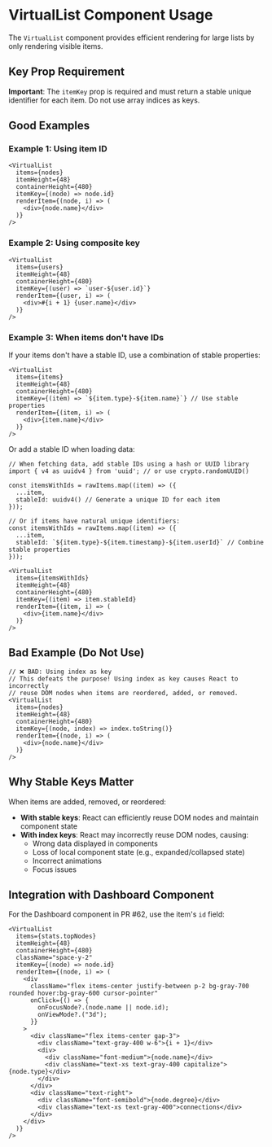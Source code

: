 # VirtualList Component Usage

The `VirtualList` component provides efficient rendering for large lists by only rendering visible items.

## Key Prop Requirement

**Important**: The `itemKey` prop is required and must return a stable unique identifier for each item. Do not use array indices as keys.

## Good Examples

### Example 1: Using item ID
```tsx
<VirtualList
  items={nodes}
  itemHeight={48}
  containerHeight={480}
  itemKey={(node) => node.id}
  renderItem={(node, i) => (
    <div>{node.name}</div>
  )}
/>
```

### Example 2: Using composite key
```tsx
<VirtualList
  items={users}
  itemHeight={48}
  containerHeight={480}
  itemKey={(user) => `user-${user.id}`}
  renderItem={(user, i) => (
    <div>#{i + 1} {user.name}</div>
  )}
/>
```

### Example 3: When items don't have IDs
If your items don't have a stable ID, use a combination of stable properties:
```tsx
<VirtualList
  items={items}
  itemHeight={48}
  containerHeight={480}
  itemKey={(item) => `${item.type}-${item.name}`} // Use stable properties
  renderItem={(item, i) => (
    <div>{item.name}</div>
  )}
/>
```

Or add a stable ID when loading data:
```tsx
// When fetching data, add stable IDs using a hash or UUID library
import { v4 as uuidv4 } from 'uuid'; // or use crypto.randomUUID()

const itemsWithIds = rawItems.map((item) => ({
  ...item,
  stableId: uuidv4() // Generate a unique ID for each item
}));

// Or if items have natural unique identifiers:
const itemsWithIds = rawItems.map((item) => ({
  ...item,
  stableId: `${item.type}-${item.timestamp}-${item.userId}` // Combine stable properties
}));

<VirtualList
  items={itemsWithIds}
  itemHeight={48}
  containerHeight={480}
  itemKey={(item) => item.stableId}
  renderItem={(item, i) => (
    <div>{item.name}</div>
  )}
/>
```

## Bad Example (Do Not Use)

```tsx
// ❌ BAD: Using index as key
// This defeats the purpose! Using index as key causes React to incorrectly 
// reuse DOM nodes when items are reordered, added, or removed.
<VirtualList
  items={nodes}
  itemHeight={48}
  containerHeight={480}
  itemKey={(node, index) => index.toString()}
  renderItem={(node, i) => (
    <div>{node.name}</div>
  )}
/>
```

## Why Stable Keys Matter

When items are added, removed, or reordered:
- **With stable keys**: React can efficiently reuse DOM nodes and maintain component state
- **With index keys**: React may incorrectly reuse DOM nodes, causing:
  - Wrong data displayed in components
  - Loss of local component state (e.g., expanded/collapsed state)
  - Incorrect animations
  - Focus issues

## Integration with Dashboard Component

For the Dashboard component in PR #62, use the item's `id` field:

```tsx
<VirtualList
  items={stats.topNodes}
  itemHeight={48}
  containerHeight={480}
  className="space-y-2"
  itemKey={(node) => node.id}
  renderItem={(node, i) => (
    <div
      className="flex items-center justify-between p-2 bg-gray-700 rounded hover:bg-gray-600 cursor-pointer"
      onClick={() => {
        onFocusNode?.(node.name || node.id);
        onViewMode?.("3d");
      }}
    >
      <div className="flex items-center gap-3">
        <div className="text-gray-400 w-6">{i + 1}</div>
        <div>
          <div className="font-medium">{node.name}</div>
          <div className="text-xs text-gray-400 capitalize">{node.type}</div>
        </div>
      </div>
      <div className="text-right">
        <div className="font-semibold">{node.degree}</div>
        <div className="text-xs text-gray-400">connections</div>
      </div>
    </div>
  )}
/>
```

